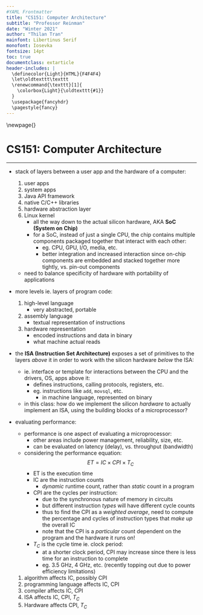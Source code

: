```yaml
---
#YAML Frontmatter
title: "CS151: Computer Architecture"
subtitle: "Professor Reinman"
date: "Winter 2021"
author: "Thilan Tran"
mainfont: Libertinus Serif
monofont: Iosevka
fontsize: 14pt
toc: true
documentclass: extarticle
header-includes: |
  \definecolor{Light}{HTML}{F4F4F4}
  \let\oldtexttt\texttt
  \renewcommand{\texttt}[1]{
    \colorbox{Light}{\oldtexttt{#1}}
  }
  \usepackage{fancyhdr}
  \pagestyle{fancy}
---
```


\newpage{}

# CS151: Computer Architecture
***

- stack of layers between a user app and the hardware of a computer:
  1. user apps
  2. system apps
  3. Java API framework
  4. native C/C++ libraries
  5. hardware abstraction layer
  6. Linux kernel
      - all the way down to the actual silicon hardware, AKA **SoC (System on Chip)**
      - for a SoC, instead of just a single CPU, the chip contains multiple components packaged together that interact with each other:
        - eg. CPU, GPU, I/O, media, etc.
        - better integration and increased interaction since on-chip components are embedded and stacked together more tightly, vs. pin-out components
  - need to balance specificity of hardware with portability of applications

- more levels ie. layers of program code:
  1. high-level language
      - very abstracted, portable
  2. assembly language
      - textual representation of instructions
  3. hardware representation
      - encoded instructions and data in binary
      - what machine actual reads

- the **ISA (Instruction Set Architecture)** exposes a set of primitives to the layers *above* it in order to work with the silicon hardware *below* the ISA:
  - ie. interface or template for interactions between the CPU and the drivers, OS, apps above it:
    - defines instructions, calling protocols, registers, etc.
    - eg. instructions like `add`, `movsql`, etc.
      - in machine language, represented on binary
  - in this class: how do we implement the silicon *hardware* to actually implement an ISA, using the building blocks of a microprocessor?

- evaluating performance:
  - performance is one aspect of evaluating a microprocessor:
    - other areas include power management, reliability, size, etc.
    - can be evaluated on latency (delay), vs. throughput (bandwidth)
  - considering the performance equation:
$$\textit{ET} = \textit{IC} \times \textit{CPI} \times T_C$$
    - ET is the execution time
    - IC are the instruction counts
      - *dynamic* runtime count, rather than *static* count in a program
    - CPI are the cycles per instruction:
      - due to the synchronous nature of memory in circuits
      - but different instruction *types* will have different cycle counts
      - thus to find the CPI as a *weighted average*, need to compute the percentage and cycles of instruction types that *make up* the overall IC
      - note that the CPI is a *particular* count dependent on the program and the hardware it runs on!
    - $T_C$ is the cycle time ie. clock period:
      - at a shorter clock period, CPI may increase since there is less time for an instruction to complete
      - eg. 3.5 GHz, 4 GHz, etc. (recently topping out due to power efficiency limitations)
  1. algorithm affects IC, possibly CPI
  2. programming language affects IC, CPI
  3. compiler affects IC, CPI
  4. ISA affects IC, CPI, $T_C$
  5. Hardware affects CPI, $T_C$
